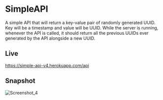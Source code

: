 # SimpleAPI
A simple API that will return a key-value pair of randomly generated UUID. Key will be a timestamp and value will be UUID. While the server is running, whenever the API is called, it should return all the previous UUIDs ever generated by the API alongside a new UUID.
## Live
https://simple-api-v4.herokuapp.com/api

## Snapshot

![Screenshot_4](https://user-images.githubusercontent.com/32282934/149670610-b98866f0-fcce-4fba-af04-8e9fb1b0b1dd.png)

